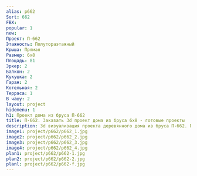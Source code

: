 ```yaml
---
alias: p662
Sort: 662
FBX: 
popular: 1
new: 
Проект: П-662
Этажность: Полутораэтажный
Крыша: Прямая
Размер: 6х8
Площадь: 81
Эркер: 2
Балкон: 2
Кукушка: 2
Гараж: 2
Котельная: 2
Терраса: 1
В чашу: 2
layout: project
hidemenu: 1
h1: Проект дома из бруса П-662
title: П-662. Заказать 3d проект дома из бруса 6х8 - готовые проекты
description: 3d визуализация проекта деревянного дома из бруса П-662. Площадь 81 м2, размер 6х8. Вы можете внести любые изменения в проект.
image1: project/p662/p662_1.jpg
image2: project/p662/p662_2.jpg
image3: project/p662/p662_3.jpg
image4: project/p662/p662_4.jpg
plan1: project/p662/p662-1.jpg
plan2: project/p662/p662-2.jpg
planl: project/p662/p662-f.jpg
---
```

